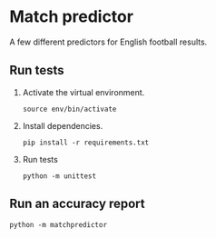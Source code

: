 # Match predictor

A few different predictors for English football results.

## Run tests

1.  Activate the virtual environment.
    ```shell
    source env/bin/activate
    ```

1.  Install dependencies.
    ```shell
    pip install -r requirements.txt
    ```

1.  Run tests
    ```shell
    python -m unittest
    ```

## Run an accuracy report

```shell
python -m matchpredictor
```